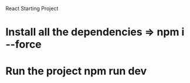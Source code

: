 React Starting Project

# Install all the dependencies => npm i --force
# Run the project npm run dev
